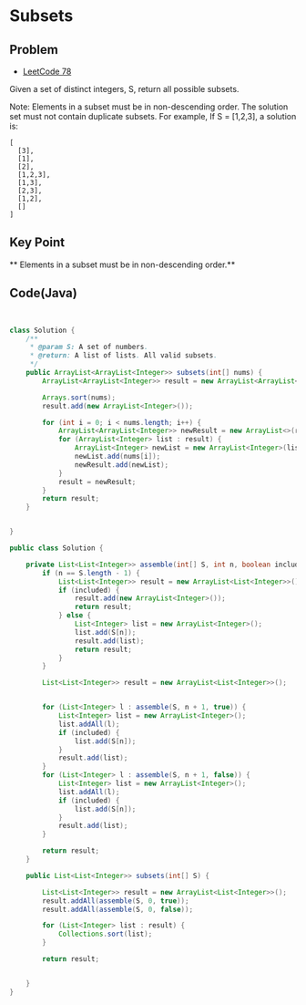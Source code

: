 Subsets
===


Problem
-------

* [LeetCode 78](https://oj.leetcode.com/problems/subsets/)

Given a set of distinct integers, S, return all possible subsets.

Note:
Elements in a subset must be in non-descending order.
The solution set must not contain duplicate subsets.
For example,
If S = [1,2,3], a solution is:

    [
      [3],
      [1],
      [2],
      [1,2,3],
      [1,3],
      [2,3],
      [1,2],
      []
    ]




Key Point
---------

** Elements in a subset must be in non-descending order.**


Code(Java)
----------

```java


class Solution {
    /**
     * @param S: A set of numbers.
     * @return: A list of lists. All valid subsets.
     */
    public ArrayList<ArrayList<Integer>> subsets(int[] nums) {
        ArrayList<ArrayList<Integer>> result = new ArrayList<ArrayList<Integer>>();

        Arrays.sort(nums);
        result.add(new ArrayList<Integer>());

        for (int i = 0; i < nums.length; i++) {
            ArrayList<ArrayList<Integer>> newResult = new ArrayList<>(result);
            for (ArrayList<Integer> list : result) {
                ArrayList<Integer> newList = new ArrayList<Integer>(list);
                newList.add(nums[i]);
                newResult.add(newList);
            }
            result = newResult;
        }
        return result;
    }


}

public class Solution {

    private List<List<Integer>> assemble(int[] S, int n, boolean included) {
        if (n == S.length - 1) {
            List<List<Integer>> result = new ArrayList<List<Integer>>();
            if (included) {
                result.add(new ArrayList<Integer>());
                return result;
            } else {
                List<Integer> list = new ArrayList<Integer>();
                list.add(S[n]);
                result.add(list);
                return result;
            }
        }

        List<List<Integer>> result = new ArrayList<List<Integer>>();


        for (List<Integer> l : assemble(S, n + 1, true)) {
            List<Integer> list = new ArrayList<Integer>();
            list.addAll(l);
            if (included) {
                list.add(S[n]);
            }
            result.add(list);
        }
        for (List<Integer> l : assemble(S, n + 1, false)) {
            List<Integer> list = new ArrayList<Integer>();
            list.addAll(l);
            if (included) {
                list.add(S[n]);
            }
            result.add(list);
        }

        return result;
    }

    public List<List<Integer>> subsets(int[] S) {

        List<List<Integer>> result = new ArrayList<List<Integer>>();
        result.addAll(assemble(S, 0, true));
        result.addAll(assemble(S, 0, false));

        for (List<Integer> list : result) {
            Collections.sort(list);
        }

        return result;


    }
}

```